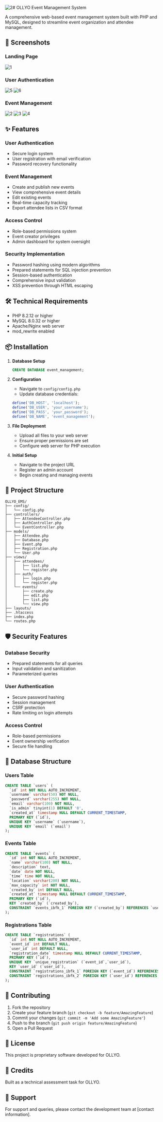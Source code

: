 ![2](https://github.com/user-attachments/assets/a7dd945e-dca5-428b-b322-c82e82eda4b3)# OLLYO Event Management System

A comprehensive web-based event management system built with PHP and MySQL, designed to streamline event organization and attendee management.

## 📸 Screenshots

### Landing Page
![1](https://github.com/user-attachments/assets/b7fd765e-49da-46c5-bacf-382313189632)


### User Authentication
![5](https://github.com/user-attachments/assets/5bf9ea33-66f3-4940-a256-78965fc8ca00)
![6](https://github.com/user-attachments/assets/7b6d4e76-b2c7-4f70-9376-af731074065c)

### Event Management
![2](https://github.com/user-attachments/assets/3e18de91-90d8-4de3-b1e7-ac714af6e53e)
![3](https://github.com/user-attachments/assets/3932dc68-df66-4689-89a2-529c60246926)
![4](https://github.com/user-attachments/assets/3e23a066-86cb-41ee-9c4e-a209d93cbfb6)


## ✨ Features

### User Authentication
- Secure login system
- User registration with email verification
- Password recovery functionality

### Event Management
- Create and publish new events
- View comprehensive event details
- Edit existing events
- Real-time capacity tracking
- Export attendee lists in CSV format

### Access Control
- Role-based permissions system
- Event creator privileges
- Admin dashboard for system oversight

### Security Implementation
- Password hashing using modern algorithms
- Prepared statements for SQL injection prevention
- Session-based authentication
- Comprehensive input validation
- XSS prevention through HTML escaping

## 🛠 Technical Requirements

- PHP 8.2.12 or higher
- MySQL 8.0.32 or higher
- Apache/Nginx web server
- mod_rewrite enabled

## 📦 Installation

1. **Database Setup**
   ```sql
   CREATE DATABASE event_management;
   ```

2. **Configuration**
   - Navigate to `config/config.php`
   - Update database credentials:
   ```php
   define('DB_HOST', 'localhost');
   define('DB_USER', 'your_username');
   define('DB_PASS', 'your_password');
   define('DB_NAME', 'event_management');
   ```

3. **File Deployment**
   - Upload all files to your web server
   - Ensure proper permissions are set
   - Configure web server for PHP execution

4. **Initial Setup**
   - Navigate to the project URL
   - Register an admin account
   - Begin creating and managing events

## 📁 Project Structure

```
OLLYO_EMS/
├── config/
│   └── config.php
├── controllers/
│   ├── AttendeeController.php
│   ├── AuthController.php
│   └── EventController.php
├── models/
│   ├── Attendee.php
│   ├── Database.php
│   ├── Event.php
│   ├── Registration.php
│   └── User.php
├── views/
│   ├── attendees/
│   │   ├── list.php
│   │   └── register.php
│   ├── auth/
│   │   ├── login.php
│   │   └── register.php
│   └── events/
│       ├── create.php
│       ├── edit.php
│       ├── list.php
│       └── view.php
├── layouts/
├── .htaccess
├── index.php
└── routes.php
```

## 🛡️ Security Features

### Database Security
- Prepared statements for all queries
- Input validation and sanitization
- Parameterized queries

### User Authentication
- Secure password hashing
- Session management
- CSRF protection
- Rate limiting on login attempts

### Access Control
- Role-based permissions
- Event ownership verification
- Secure file handling

## 💾 Database Structure

### Users Table
```sql
CREATE TABLE `users` (
  `id` int NOT NULL AUTO_INCREMENT,
  `username` varchar(50) NOT NULL,
  `password` varchar(255) NOT NULL,
  `email` varchar(100) NOT NULL,
  `is_admin` tinyint(1) DEFAULT '0',
  `created_at` timestamp NULL DEFAULT CURRENT_TIMESTAMP,
  PRIMARY KEY (`id`),
  UNIQUE KEY `username` (`username`),
  UNIQUE KEY `email` (`email`)
);
```

### Events Table
```sql
CREATE TABLE `events` (
  `id` int NOT NULL AUTO_INCREMENT,
  `name` varchar(100) NOT NULL,
  `description` text,
  `date` date NOT NULL,
  `time` time NOT NULL,
  `location` varchar(200) NOT NULL,
  `max_capacity` int NOT NULL,
  `created_by` int DEFAULT NULL,
  `created_at` timestamp NULL DEFAULT CURRENT_TIMESTAMP,
  PRIMARY KEY (`id`),
  KEY `created_by` (`created_by`),
  CONSTRAINT `events_ibfk_1` FOREIGN KEY (`created_by`) REFERENCES `users` (`id`)
);
```

### Registrations Table
```sql
CREATE TABLE `registrations` (
  `id` int NOT NULL AUTO_INCREMENT,
  `event_id` int DEFAULT NULL,
  `user_id` int DEFAULT NULL,
  `registration_date` timestamp NULL DEFAULT CURRENT_TIMESTAMP,
  PRIMARY KEY (`id`),
  UNIQUE KEY `unique_registration` (`event_id`,`user_id`),
  KEY `user_id` (`user_id`),
  CONSTRAINT `registrations_ibfk_1` FOREIGN KEY (`event_id`) REFERENCES `events` (`id`),
  CONSTRAINT `registrations_ibfk_2` FOREIGN KEY (`user_id`) REFERENCES `users` (`id`)
);
```

## 🤝 Contributing

1. Fork the repository
2. Create your feature branch (`git checkout -b feature/AmazingFeature`)
3. Commit your changes (`git commit -m 'Add some AmazingFeature'`)
4. Push to the branch (`git push origin feature/AmazingFeature`)
5. Open a Pull Request

## 📝 License

This project is proprietary software developed for OLLYO.

## 👥 Credits

Built as a technical assessment task for OLLYO.

## 📧 Support

For support and queries, please contact the development team at [contact information].
